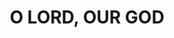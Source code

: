---
capo: 0
id: 0
lang: en-us
page: '105'
step: pre
subtitle: ''
tags: []
title: O LORD, OUR GOD
---